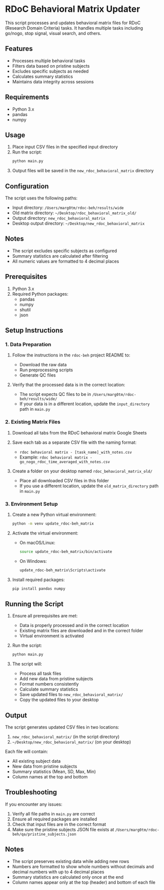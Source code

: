 # RDoC Behavioral Matrix Updater

This script processes and updates behavioral matrix files for RDoC (Research Domain Criteria) tasks. It handles multiple tasks including go/nogo, stop signal, visual search, and others.

## Features

- Processes multiple behavioral tasks
- Filters data based on pristine subjects
- Excludes specific subjects as needed
- Calculates summary statistics
- Maintains data integrity across sessions

## Requirements

- Python 3.x
- pandas
- numpy

## Usage

1. Place input CSV files in the specified input directory
2. Run the script:
   ```bash
   python main.py
   ```
3. Output files will be saved in the `new_rdoc_behavioral_matrix` directory

## Configuration

The script uses the following paths:
- Input directory: `/Users/marg0tm/rdoc-beh/results/wide`
- Old matrix directory: `~/Desktop/rdoc_behavioral_matrix_old/`
- Output directory: `new_rdoc_behavioral_matrix`
- Desktop output directory: `~/Desktop/new_rdoc_behavioral_matrix`

## Notes

- The script excludes specific subjects as configured
- Summary statistics are calculated after filtering
- All numeric values are formatted to 4 decimal places

## Prerequisites

1. Python 3.x
2. Required Python packages:
   - pandas
   - numpy
   - shutil
   - json

## Setup Instructions

### 1. Data Preparation

1. Follow the instructions in the `rdoc-beh` project README to:
   - Download the raw data
   - Run preprocessing scripts
   - Generate QC files

2. Verify that the processed data is in the correct location:
   - The script expects QC files to be in `/Users/marg0tm/rdoc-beh/results/wide/`
   - If your data is in a different location, update the `input_directory` path in `main.py`

### 2. Existing Matrix Files

1. Download all tabs from the RDoC behavioral matrix Google Sheets
2. Save each tab as a separate CSV file with the naming format:
   - `rdoc behavioral matrix - [task_name]_with_notes.csv`
   - Example: `rdoc behavioral matrix - go_nogo_rdoc_time_averaged_with_notes.csv`

3. Create a folder on your desktop named `rdoc_behavioral_matrix_old/`
   - Place all downloaded CSV files in this folder
   - If you use a different location, update the `old_matrix_directory` path in `main.py`

### 3. Environment Setup

1. Create a new Python virtual environment:
   ```bash
   python -m venv update_rdoc-beh_matrix
   ```

2. Activate the virtual environment:
   - On macOS/Linux:
     ```bash
     source update_rdoc-beh_matrix/bin/activate
     ```
   - On Windows:
     ```bash
     update_rdoc-beh_matrix\Scripts\activate
     ```

3. Install required packages:
   ```bash
   pip install pandas numpy
   ```

## Running the Script

1. Ensure all prerequisites are met:
   - Data is properly processed and in the correct location
   - Existing matrix files are downloaded and in the correct folder
   - Virtual environment is activated

2. Run the script:
   ```bash
   python main.py
   ```

3. The script will:
   - Process all task files
   - Add new data from pristine subjects
   - Format numbers consistently
   - Calculate summary statistics
   - Save updated files to `new_rdoc_behavioral_matrix/`
   - Copy the updated files to your desktop

## Output

The script generates updated CSV files in two locations:
1. `new_rdoc_behavioral_matrix/` (in the script directory)
2. `~/Desktop/new_rdoc_behavioral_matrix/` (on your desktop)

Each file will contain:
- All existing subject data
- New data from pristine subjects
- Summary statistics (Mean, SD, Max, Min)
- Column names at the top and bottom

## Troubleshooting

If you encounter any issues:
1. Verify all file paths in `main.py` are correct
2. Ensure all required packages are installed
3. Check that input files are in the correct format
4. Make sure the pristine subjects JSON file exists at `/Users/marg0tm/rdoc-beh/qa/pristine_subjects.json`

## Notes

- The script preserves existing data while adding new rows
- Numbers are formatted to show whole numbers without decimals and decimal numbers with up to 4 decimal places
- Summary statistics are calculated only once at the end
- Column names appear only at the top (header) and bottom of each file 